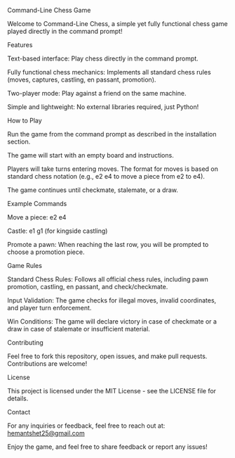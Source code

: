 Command-Line Chess Game

Welcome to Command-Line Chess, a simple yet fully functional chess game played directly in the command prompt!

Features

Text-based interface: Play chess directly in the command prompt.

Fully functional chess mechanics: Implements all standard chess rules (moves, captures, castling, en passant, promotion).

Two-player mode: Play against a friend on the same machine.

Simple and lightweight: No external libraries required, just Python!

How to Play

Run the game from the command prompt as described in the installation section.

The game will start with an empty board and instructions.

Players will take turns entering moves. The format for moves is based on standard chess notation (e.g., e2 e4 to move a piece from e2 to e4).

The game continues until checkmate, stalemate, or a draw.

Example Commands

Move a piece: e2 e4

Castle: e1 g1 (for kingside castling)

Promote a pawn: When reaching the last row, you will be prompted to choose a promotion piece.

Game Rules

Standard Chess Rules: Follows all official chess rules, including pawn promotion, castling, en passant, and check/checkmate.

Input Validation: The game checks for illegal moves, invalid coordinates, and player turn enforcement.

Win Conditions: The game will declare victory in case of checkmate or a draw in case of stalemate or insufficient material.

Contributing

Feel free to fork this repository, open issues, and make pull requests. Contributions are welcome!

License

This project is licensed under the MIT License - see the LICENSE file for details.

Contact

For any inquiries or feedback, feel free to reach out at: hemantshet25@gmail.com


Enjoy the game, and feel free to share feedback or report any issues!

